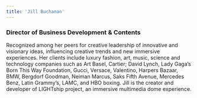 ```yaml
---
title: 'Jill Buchanan'
---
```


<h3 class="page-subtitle">Director of Business Development & Contents</h3>
Recognized among her peers for creative leadership of innovative and visionary ideas, influencing creative trends and new immersive experiences. Her clients include luxury fashion, art, music, science and technology companies such as Art Basel, Cartier; David Lynch, Lady Gaga’s Born This Way Foundation, Gucci, Versace, Valentino, Harpers Bazaar, BMW, Bergdorf Goodman, Neiman Marcus, Saks Fifth Avenue, Mercedes Benz, Latin Grammy’s, LAMC, and HBO boxing. Jill is the creator and developer of LIGHTship project, an immersive multimedia dome experience.
